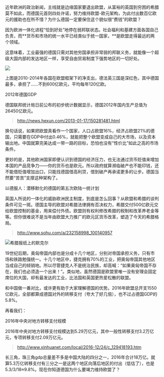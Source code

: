 近年欧洲的政治新闻，主线就是边缘国家要退出欧盟，从富裕的英国到穷困的希腊莫不如此，而德国元首则四处许诺，努力维持欧盟-欧元架构，为此付出数百亿欧元的援助也在所不惜？为什么德国一定要保住这个貌似很“费钱”的欧盟？

因为欧洲一体化进程“恰到好处”地停在弱邦联状态。社会福利和基建方面各国自己负责，而**货币和市场的统一水平已经类似于统一国家，**是欧盟走得最远的两个领域。

这意味着，工业最强的德国只需对其他穷国承担非常弱的邦联义务，就能像一个超级大国内部的发达地区一样，享受自由贸易制度下强势地区的一切好处。

![](http://public.iwangpo.com/FsGQLQo8Frtyf_ojKJy4Y7uhi92o.jpg?imageView2/2/w/600)

上图是2010-2014年各国在欧盟框架下的净支出，德法英三国是深红色，其中德国最多，承担了……不到600亿欧元，平均每年120亿欧。

2012年德国GDP

德国联邦统计局日前公布的初步统计数据显示，德国2012年国内生产总值为26450亿欧元。

> http://news.hexun.com/2013-01-17/150281481.html

换句话说，如果把欧盟真看作一个国家，人口占欧盟16%，经济占欧盟21%的德国，只需要在GDP中付出0.46%，就能把整个欧盟变成自己的大市场，以及资本输出地。中国就算完美达成一带一路的目标，恐怕也没有“性价比”如此之高的市场条件。

更妙的是，其他欧洲国家即便认识到德国的经济压力，也无法通过货币贬值来增加本国的产品竞争力——你的货币也是欧元。所以政府就算濒临破产也不能印钱，还不能借贬值增加出口，只能找德国借高利贷，借到破产再承诺更多的让步。德国当然要“苦苦”支撑这种架构了。

以德服人：潜移默化的德国的第五次欧陆一统计划 

英国人所说的一体化的威胁欧洲民主制度，到底是怎么回事？从欧盟和希腊的谈判条件可见一斑。德国主导的欧盟对希腊法律拥有否决权力，希腊交付500亿欧元交给欧盟控制的基金，用来偿付外债。欧盟则有权利修改希腊的税制和改革养老金等等。但你很难说不是当年由欧盟大力推广的欧元区货币改革，塑造了今天的希腊格局。

> http://www.sohu.com/a/232158998_100140957

![](http://public.iwangpo.com/Fo93gYumxsmP7m-kvYxgb1SpvWMV.jpg?imageView2/2/w/600)希腊报纸上的默克尔

19世纪后期，奥匈帝国内部也是分成十几个地区，分别对帝国承担义务，只有市场和铁路勉强统一。十几个地区中，捷克拥有70%的工业，把奥匈帝国其他地区当成自己的倾销地。所以尽管捷克人不是统治民族，却高喊：“如果奥匈帝国不存在，我们也必须造一个出来！”。类似地，虽然德国是欧盟里唯一没有安理会固定席位的大国，却有最发达的工业，比法国和英国更热爱松散的联盟。

和中国做一番对比，或许更有助于大家理解德国的优势。2016年欧盟总开支1550亿欧元，全部都算成德国对外的转移支付（夸大了好几倍），也不过占德国GDP的 5.8%。

再看我们：

2016年中央对地方转移支付规模

2016年中央对地方转移支付规模达到5.29万亿元，其中一般性转移支付3.2万亿元，专项转移支付2.09万亿元。

> http://www.xinhuanet.com/local/2016-12/24/c_129418193.htm

长三角，珠三角gdp总量差不多是中国大陆的四分之一，2016年合计18万亿。就算5.3万亿转移支付有三分之一是这两个地区向落后地区的付出（低估了），也是5.3/3/18≈9.8%。现在你知道德国为什么要竭力维持欧盟了？